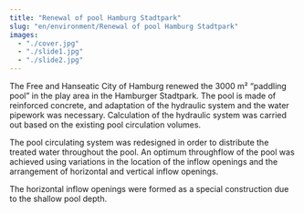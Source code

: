 ```yaml
---
title: "Renewal of pool Hamburg Stadtpark"
slug: "en/environment/Renewal of pool Hamburg Stadtpark"
images:
  - "./cover.jpg"
  - "./slide1.jpg"
  - "./slide2.jpg"
---
```


The Free and Hanseatic City of Hamburg renewed the 3000 m² “paddling
pool” in the play area in the Hamburger Stadtpark. The pool is made of
reinforced concrete, and adaptation of the hydraulic system and the
water pipework was necessary. Calculation of the hydraulic system was
carried out based on the existing pool circulation volumes.

The pool circulating system was redesigned in order to distribute the
treated water throughout the pool. An optimum throughflow of the pool
was achieved using variations in the location of the inflow openings and
the arrangement of horizontal and vertical inflow openings.

The horizontal inflow openings were formed as a special construction due to the shallow pool depth.
